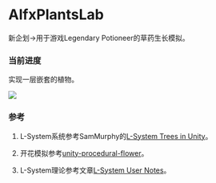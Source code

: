 # AlfxPlantsLab
 
新企划→用于游戏Legendary Potioneer的草药生长模拟。

### 当前进度

实现一层嵌套的植物。

![](https://github.com/llapuras/AlfxPlantsLab/blob/master/display/alfxplants01.png)


### 参考

1. L-System系统参考SamMurphy的[L-System Trees in Unity](https://github.com/SamMurphy/L-System-Trees-in-Unity)。

2. 开花模拟参考[unity-procedural-flower](https://unitylist.com/p/59r/Unity-procedural-flower)。

3. L-System理论参考文章[L-System User Notes](http://paulbourke.net/fractals/lsys/)。
